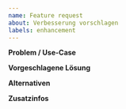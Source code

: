 ```yaml
---
name: Feature request
about: Verbesserung vorschlagen
labels: enhancement
---
```


**Problem / Use-Case**

**Vorgeschlagene Lösung**

**Alternativen**

**Zusatzinfos**

